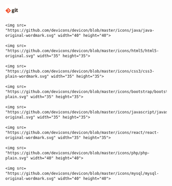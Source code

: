   <div align="left">
    <img src= "https://github.com/devicons/devicon/blob/master/icons/git/git-original-wordmark.svg" width="40" height="40">

    <img src= "https://github.com/devicons/devicon/blob/master/icons/java/java-original-wordmark.svg" width="40" height="40">

    <img src= "https://github.com/devicons/devicon/blob/master/icons/html5/html5-original.svg" width="35" height="35">

    <img src= "https://github.com/devicons/devicon/blob/master/icons/css3/css3-plain-wordmark.svg" width="35" height="35">

    <img src= "https://github.com/devicons/devicon/blob/master/icons/bootstrap/bootstrap-plain.svg" width="35" height="35">

    <img src= "https://github.com/devicons/devicon/blob/master/icons/javascript/javascript-original.svg" width="35" height="35">

    <img src= "https://github.com/devicons/devicon/blob/master/icons/react/react-original-wordmark.svg" width="35" height="35">

    <img src= "https://github.com/devicons/devicon/blob/master/icons/php/php-plain.svg" width="40" height="40">

    <img src= "https://github.com/devicons/devicon/blob/master/icons/mysql/mysql-original-wordmark.svg" width="40" height="40">
  </div>
